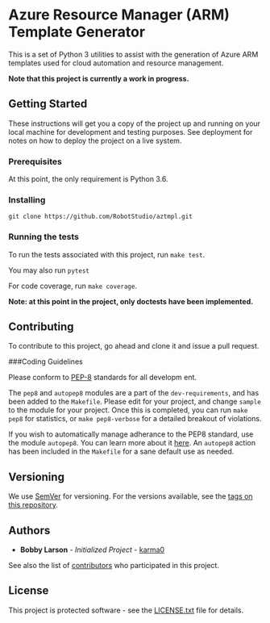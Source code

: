# Azure Resource Manager (ARM) Template Generator

This is a set of Python 3 utilities to assist with the generation of Azure ARM templates used for cloud automation and resource management.

**Note that this project is currently a work in progress.**

## Getting Started

These instructions will get you a copy of the project up and running on your local machine for development and testing purposes. See deployment for notes on how to deploy the project on a live system.

### Prerequisites

At this point, the only requirement is Python 3.6.

### Installing

```
git clone https://github.com/RobotStudio/aztmpl.git
```

### Running the tests

To run the tests associated with this project, run `make test`.

You may also run `pytest`

For code coverage, run `make coverage`.

**Note: at this point in the project, only doctests have been implemented.**

## Contributing

To contribute to this project, go ahead and clone it and issue a pull request.

###Coding Guidelines

Please conform to [PEP-8](https://www.python.org/dev/peps/pep-0008/) standards for all developm
ent.

The `pep8` and `autopep8` modules are a part of the `dev-requirements`, and has been added to the `Makefile`.  Please edit for your project, and change `sample` to the module for your project.  Once this is completed, you can run `make pep8` for statistics, or `make pep8-verbose` for a detailed breakout of violations.

If you wish to automatically manage adherance to the PEP8 standard, use the module `autopep8`.  You can learn more about it [here](https://pypi.python.org/pypi/autopep8).  An `autopep8` action has been included in the `Makefile` for a sane default use as needed.


## Versioning

We use [SemVer](http://semver.org/) for versioning. For the versions available, see the [tags on this repository](https://github.com/RobotStudio/aztmpl/tags).

## Authors

* **Bobby Larson** - *Initialized Project* - [karma0](https://github.com/karma0)

See also the list of [contributors](CONTRIBUTORS.md) who participated in this project.

## License

This project is protected software - see the [LICENSE.txt](LICENSE.txt) file for details.

